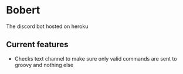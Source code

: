 # Bobert
The discord bot hosted on heroku

## Current features 

+ Checks text channel to make sure only valid commands are sent to 
  groovy and nothing else

